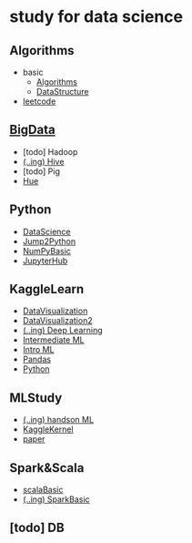 # study for data science
## Algorithms
* basic
  * [Algorithms](Algorithms/basic/Algorithms)
  * [DataStructure](Algorithms/basic/DataStructure)
* [leetcode](Algorithms/leetcode)
## [BigData](Bigdata)
* [todo] Hadoop
* [(..ing) Hive](Bigdata/Hive)
* [todo] Pig
* [Hue](Bigdata/Hue/hue.ipynb)
## Python
* [DataScience](Python/DataScience)
* [Jump2Python](Python/Jump2Python)
* [NumPyBasic](Python/NumPyBasic.ipynb)
* [JupyterHub](Python/JupyterHub.ipynb)
## KaggleLearn
* [DataVisualization](DataVisualization)
* [DataVisualization2](kaggleLearn/DataVisualization2)
* [(..ing) Deep Learning](kaggleLearn/DeepLearning)
* [Intermediate ML](kaggleLearn/IntermediateML)
* [Intro ML](kaggleLearn/IntroToML)
* [Pandas](kaggleLearn/pandas.ipynb)
* [Python](kaggleLearn)
## MLStudy
* [(..ing) handson ML](MLStudy/handsonML)
* [KaggleKernel](MLStudy/kaggleKernel)
* [paper](MLStudy/paper)
## Spark&Scala
* [scalaBasic](Spark%26Scala/scalaBasic)
* [(..ing) SparkBasic](Spark%26Scala/sparkBasic)
## [todo] DB

